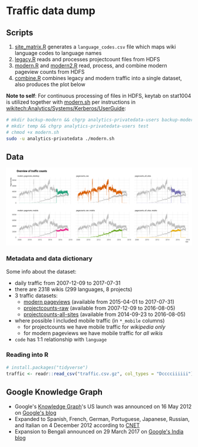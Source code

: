# Traffic data dump

## Scripts

1. [site_matrix.R](site_matrix.R) generates a `language_codes.csv` file which maps wiki language codes to language names
2. [legacy.R](legacy.R) reads and processes projectcount files from HDFS
3. [modern.R](modern.R) and [modern2.R](modern2.R) read, process, and combine modern pageview counts from HDFS
4. [combine.R](combine.R) combines legacy and modern traffic into a single dataset, also produces the plot below

**Note to self**: For continuous processing of files in HDFS, keytab on stat1004 is utilized together with [modern.sh](modern.sh) per instructions in [wikitech:Analytics/Systems/Kerberos/UserGuide](https://wikitech.wikimedia.org/wiki/Analytics/Systems/Kerberos/UserGuide#Run_a_recurrent_job_via_Cron_or_similar_without_kinit_every_day):

```bash
# mkdir backup-modern && chgrp analytics-privatedata-users backup-modern
# mkdir temp && chgrp analytics-privatedata-users test
# chmod +x modern.sh
sudo -u analytics-privatedata ./modern.sh
```

## Data

![Overview of traffic counts](overview.png)

### Metadata and data dictionary

Some info about the dataset:

- daily traffic from 2007-12-09 to 2017-07-31
- there are 2318 wikis (299 languages, 8 projects)
- 3 traffic datasets:
  - [modern pageviews](https://wikitech.wikimedia.org/wiki/Analytics/Pageviews) (available from 2015-04-01 to 2017-07-31)
  - [projectcounts-raw](https://wikitech.wikimedia.org/wiki/Analytics/Archive/Data/Pagecounts-raw) (available from 2007-12-09 to 2016-08-05)
  - [projectcounts-all-sites](https://wikitech.wikimedia.org/wiki/Analytics/Archive/Data/Pagecounts-all-sites) (available from 2014-09-23 to 2016-08-05)
- where possible I included mobile traffic (in `*_mobile` columns)
  - for projectcounts we have mobile traffic for *wikipedia only*
  - for modern pageviews we have mobile traffic for *all wikis*
- `code` has 1:1 relationship with `language`

### Reading into R

```R
# install.packages("tidyverse")
traffic <- readr::read_csv("traffic.csv.gz", col_types = "Dcccciiiiii")
```

## Google Knowledge Graph

- Google's [Knowledge Graph](https://en.wikipedia.org/wiki/Knowledge_Graph)'s US launch was announced on 16 May 2012 on [Google's blog](https://googleblog.blogspot.com/2012/05/introducing-knowledge-graph-things-not.html)
- Expanded to Spanish, French, German, Portuguese, Japanese, Russian, and Italian on 4 December 2012 according to [CNET](https://www.cnet.com/news/how-google-is-taking-the-knowledge-graph-global/)
- Expansion to Bengali announced on 29 March 2017 on [Google's India blog](https://india.googleblog.com/2017/03/making-it-easier-to-search-in-bengali.html)
